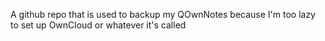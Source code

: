 A github repo that is used to backup my QOwnNotes because I'm too lazy to set up OwnCloud or whatever it's called
